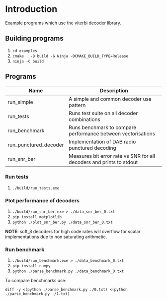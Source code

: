 # Introduction
Example programs which use the viterbi decoder library.

## Building programs
1. ```cd examples```
2. ```cmake . -B build -G Ninja -DCMAKE_BUILD_TYPE=Release```
3. ```ninja -C build```

## Programs
| Name | Description |
| --- | --- |
| run_simple            | A simple and common decoder use pattern |
| run_tests             | Runs test suite on all decoder combinations |
| run_benchmark         | Runs benchmark to compare performance between vectorisations |
| run_punctured_decoder | Implementation of DAB radio punctured decoding |
| run_snr_ber           | Measures bit error rate vs SNR for all decoders and prints to stdout |

### Run tests
1. ```./build/run_tests.exe```

### Plot performance of decoders
1. ```./build/run_snr_ber.exe > ./data_snr_ber_0.txt```
2. ```pip install matplotlib```
3. ```python ./plot_snr_ber.py ./data_snr_ber_0.txt```

**NOTE**: soft_8 decoders for high code rates will overflow for scalar implementations due to non saturating arithmetic.

### Run benchmark
1. ```./build/run_benchmark.exe > ./data_benchmark_0.txt```
2. ```pip install numpy```
3. ```python ./parse_benchmark.py ./data_benchmark_0.txt```

To compare benchmarks use:

```diff -y <(python ./parse_benchmark.py ./0.txt) <(python ./parse_benchmark.py ./1.txt)```
